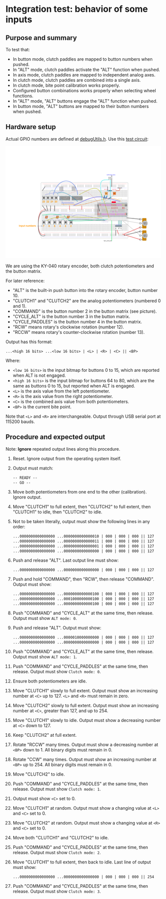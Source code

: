 # Integration test: behavior of some inputs

## Purpose and summary

To test that:

- In button mode, clutch paddles are mapped to button numbers when pushed.
- In "ALT" mode, clutch paddles activate the "ALT" function when pushed.
- In axis mode, clutch paddles are mapped to independent analog axes.
- In clutch mode, clutch paddles are combined into a single axis.
- In clutch mode, bite point calibration works properly.
- Configured button combinations works properly when selecting wheel functions.
- In "ALT" mode, "ALT" buttons engage the "ALT" function when pushed.
- In button mode, "ALT" buttons are mapped to their button numbers when pushed.

## Hardware setup

Actual GPIO numbers are defined at [debugUtils.h](./debugUtils.h).
Use this [test circuit](../../Protoboards/TestBoard1.diy):

![Test circuit image](../../Protoboards/TestBoard1.png)

We are using the KY-040 rotary encoder, both clutch potentiometers and the button matrix.

For later reference:

- "ALT" is the built-in push button into the rotary encoder, button number 10.
- "CLUTCH1" and "CLUTCH2" are the analog potentiometers (numbered 0 and 1).
- "COMMAND" is the button number 2 in the button matrix (see picture).
- "CYCLE_ALT" is the button number 3 in the button matrix.
- "CYCLE_PADDLES" is the button number 4 in the button matrix.
- "RCW" means rotary's clockwise rotation (number 12).
- "RCCW" means rotary's counter-clockwise rotation (number 13).

Output has this format:

  ```text
  ...<high 16 bits> ...<low 16 bits> | <L> | <R> | <C> || <BP>
  ```

Where:

- `<low 16 bits>` is the input bitmap for buttons 0 to 15, which are reported when ALT is not engaged.
- `<high 16 bits>` is the input bitmap for buttons 64 to 80, which are the same as buttons 0 to 15,
  but reported when ALT is engaged.
- `<L>` is the axis value from the left potentiometer.
- `<R>` is the axis value from the right potentiometer.
- `<C>` is the combined axis value from both potentiometers.
- `<BP>` is the current bite point.

Note that `<L>` and `<R>` are interchangeable.
Output through USB serial port at 115200 bauds.

## Procedure and expected output

Note: **Ignore** repeated output lines along this procedure.

1. Reset. Ignore output from the operating system itself.
2. Output must match:

   ```text
   -- READY --
   -- GO --
   ```

3. Move both potentiometers from one end to the other (calibration). Ignore output.
4. Move "CLUTCH1" to full extent, then "CLUTCH2" to full extent, then "CLUTCH1" to idle, then "CLUTCH2" to idle.
5. Not to be taken literally, output must show the following lines in any order:

   ```text
   ...0000000000000000 ...0000000000000010 | 000 | 000 | 000 || 127
   ...0000000000000000 ...0000000000000011 | 000 | 000 | 000 || 127
   ...0000000000000000 ...0000000000000001 | 000 | 000 | 000 || 127
   ...0000000000000000 ...0000000000000000 | 000 | 000 | 000 || 127
   ```

6. Push and release "ALT". Last output line must show:

   ```text
   ...0000000000000000 ...0000000000000000 | 000 | 000 | 000 || 127
   ```

7. Push and hold "COMMAND", then "RCW", then release "COMMAND". Output must show:

   ```text
   ...0000000000000000 ...0000000000000100 | 000 | 000 | 000 || 127
   ...0000000000000000 ...0001000000000100 | 000 | 000 | 000 || 127
   ...0000000000000000 ...0000000000000100 | 000 | 000 | 000 || 127
   ```

8. Push "COMMAND" and "CYCLE_ALT" at the same time, then release. Output must show `ALT mode: 0`.
9. Push and release "ALT". Output must show:

   ```text
   ...0000000000000000 ...0000010000000000 | 000 | 000 | 000 || 127
   ...0000000000000000 ...0000000000000000 | 000 | 000 | 000 || 127
   ```

10. Push "COMMAND" and "CYCLE_ALT" at the same time, then release. Output must show `ALT mode: 1`.
11. Push "COMMAND" and "CYCLE_PADDLES" at the same time, then release. Output must show `Clutch mode: 0`.
12. Ensure both potentiometers are idle.
13. Move "CLUTCH1" slowly to full extent. Output must show an increasing number at `<C>` up to 127. `<L>` and `<R>` must remain in zero.
14. Move "CLUTCH2" slowly to full extent. Output must show an increasing number at `<C>`, greater than 127, and up to 254.
15. Move "CLUTCH1" slowly to idle. Output must show a decreasing number at `<C>` down to 127.
16. Keep "CLUTCH2" at full extent.
17. Rotate "RCCW" many times. Output must show a decreasing number at `<BP>` down to 1. All binary digits must remain in 0.
18. Rotate "CCW" many times. Output must show an increasing number at `<BP>` up to 254. All binary digits must remain in 0.
19. Move "CLUTCH2" to idle.
20. Push "COMMAND" and "CYCLE_PADDLES" at the same time, then release. Output must show `Clutch mode: 1`.
21. Output must show `<C>` set to 0.
22. Move "CLUTCH1" at random. Output must show a changing value at `<L>` and `<C>` set to 0.
23. Move "CLUTCH2" at random. Output must show a changing value at `<R>` and `<C>` set to 0.
24. Move both "CLUTCH1" and "CLUTCH2" to idle.
25. Push "COMMAND" and "CYCLE_PADDLES" at the same time, then release. Output must show `Clutch mode: 2`.
26. Move "CLUTCH1" to full extent, then back to idle. Last line of output must show:

    ```text
    ...0000000000000000 ...0000000000000000 | 000 | 000 | 000 || 254
    ```

27. Push "COMMAND" and "CYCLE_PADDLES" at the same time, then release. Output must show `Clutch mode: 3`.
